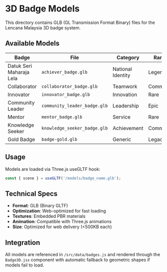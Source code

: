 # 3D Badge Models

This directory contains GLB (GL Transmission Format Binary) files for the Lencana Malaysia 3D badge system.

## Available Models

| Badge | File | Category | Rarity |
|-------|------|----------|--------|
| Datuk Seri Maharaja Lela | `achiever_badge.glb` | National Identity | Legendary |
| Collaborator | `collaborator_badge.glb` | Teamwork | Common |
| Innovator | `innovator_badge.glb` | Innovation | Rare |
| Community Leader | `community_leader_badge.glb` | Leadership | Epic |
| Mentor | `mentor_badge.glb` | Service | Rare |
| Knowledge Seeker | `knowledge_seeker_badge.glb` | Achievement | Common |
| Gold Badge | `badge-gold.glb` | Generic | Legacy |

## Usage

Models are loaded via Three.js useGLTF hook:
```javascript
const { scene } = useGLTF('/models/badge_name.glb');
```

## Technical Specs

- **Format**: GLB (Binary GLTF)
- **Optimization**: Web-optimized for fast loading
- **Textures**: Embedded PBR materials
- **Animation**: Compatible with Three.js animations
- **Size**: Optimized for web delivery (<500KB each)

## Integration

All models are referenced in `/src/data/badges.js` and rendered through the `Badge3D.jsx` component with automatic fallback to geometric shapes if models fail to load.